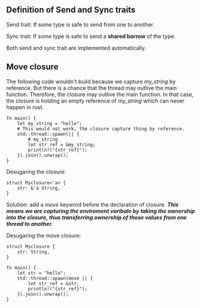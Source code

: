 ## Definition of Send and Sync traits
Send trait: If some type is safe to send from one to another. 

Sync trait: If some type is safe to send a **shared borrow** of the type. 

Both send and sync trait are implemented automatically.

## Move closure
The following code wouldn't build because we capture *my_string* by reference. But there is a chance that the thread may outlive the main function. Therefore, the closure may outlive the main function. In that case, the closure is holding an empty reference of *my_string* which can never happen in rust.
```
fn main() {
    let my_string = "hello";
    # This would not work, the closure capture thing by reference.
    std::thread::spawn(|| {
        # my_string 
        let str_ref = &my_string;
        println!("{str_ref}");
    }).join().unwrap();
}
```
Desugaring the closure:
```
struct Myclosure<'a> {
    str: &'a String,
}
```
Solution: add a *move* keywrod before the declaration of closure. ***This means we are capturing the enviroment varibale by taking the ownership into the closure, thus transferring ownership of those values from one thread to another.***

Desugaring the move closure:
```
struct Myclosure {
    str: String,
}
```


```
fn main() {
    let str = "hello";
    std::thread::spawn(move || {
        let str_ref = &str;
        println!("{str_ref}");
    }).join().unwrap();
}
```
